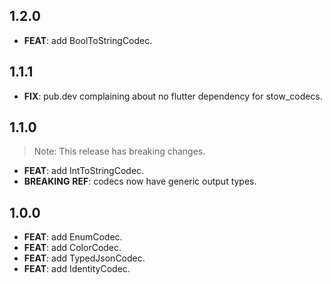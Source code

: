 ## 1.2.0

 - **FEAT**: add BoolToStringCodec.

## 1.1.1

 - **FIX**: pub.dev complaining about no flutter dependency for stow_codecs.

## 1.1.0

> Note: This release has breaking changes.

 - **FEAT**: add IntToStringCodec.
 - **BREAKING** **REF**: codecs now have generic output types.

## 1.0.0

 - **FEAT**: add EnumCodec.
 - **FEAT**: add ColorCodec.
 - **FEAT**: add TypedJsonCodec.
 - **FEAT**: add IdentityCodec.


